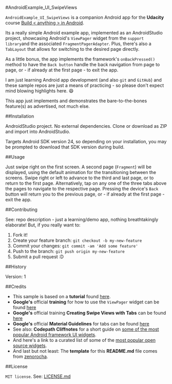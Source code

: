 #AndroidExample_UI_SwipeViews

`AndroidExample_UI_SwipeViews` is a companion Android app for the **Udacity** course [Build < anything > in Android](https://www.udacity.com/course/how-to-create-anything-in-android--ud802).

Its a really simple Android example app, implemented as an AndroidStudio project,
showcasing Android's `ViewPager` widget from the `support library`and the associated `FragmentPagerAdapter`.
Plus, there's also a `TabLayout` that allows for switching to the desired page directly.

As a little bonus, the app implements the framework's `onBackPressed()` method to have the `Back button` handle the back navigation from page to page, or - if already at the first page - to exit the app.

I am just learning Android app development (and also `git` and `GitHub`) and
these sample repos are just a means of practicing - so please don't expect mind blowing
highlights here.  :smile:

This app just implements and demonstrates the bare-to-the-bones feature(s) as advertised,
not much else.

##Installation

AndroidStudio project. No external dependencies.
Clone or download as ZIP and import into AndroidStudio.

Targets Android SDK version 24, so depending on your installation,
you may be prompted to download that SDK version during build.

##Usage

Just swipe right on the first screen.
A second page (`Fragment`) will be displayed, using the default animation for the transitioning between the screens.
Swipe right or left to advance to the third and last page, or to return to the first page.
Alternatively, tap on any one of the three tabs above the pages to navigate to the respective page.
Pressing the device's `Back` button will return you to the previous page, or - if already at the first page - exit the app.

##Contributing

See: repo description - just a learning/demo app, nothing breathtakingly elaborate!
But, if you really want to:
  1. Fork it!
  2. Create your feature branch: `git checkout -b my-new-feature`
  3. Commit your changes: `git commit -am 'Add some feature'`
  4. Push to the branch: `git push origin my-new-feature`
  5. Submit a pull request :D

##History

Version: 1

##Credits

  - This sample is based on a **tutorial** found [here](http://kiory.pro/blog/creating-an-android-app-using-tabs-with-swipe-views/).
  - **Google's** official **training** for how to use the `ViewPager` widget can be found [here](https://developer.android.com/training/animation/screen-slide.html)
  - **Google's** official training **Creating Swipe Views with Tabs**  can be found  [here](https://developer.android.com/training/implementing-navigation/lateral.html)
  - **Google's** official **Material Guidelines** for tabs can be found [here](https://material.google.com/components/tabs.html#tabs-specs)
  - See also: **Codepath Cliffnotes** for a short guide on [some of the most popular Android framework UI widgets](http://guides.codepath.com/android/Working-with-Input-Views).
  - And here's a link to a curated list of some of the [most popular open source widgets](https://github.com/wasabeef/awesome-android-ui).
  - And last but not least: The **template** for this **README.md** file comes from [zenorocha](https://gist.github.com/zenorocha/4526327).

##License

`MIT license`.
See: [LICENSE.md](./LICENSE.md)
